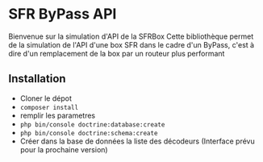 SFR ByPass API
========================

Bienvenue sur la simulation d'API de la SFRBox
Cette bibliothèque permet de la simulation de l'API d'une box SFR dans
le cadre d'un ByPass, c'est à dire d'un remplacement de la box par un routeur plus performant

Installation
----------------------------------

 - Cloner le dépot
 - `composer install`
 - remplir les parametres
 - `php bin/console doctrine:database:create`
 - `php bin/console doctrine:schema:create`
 - Créer dans la base de données la liste des décodeurs (Interface prévu pour la prochaine version)
